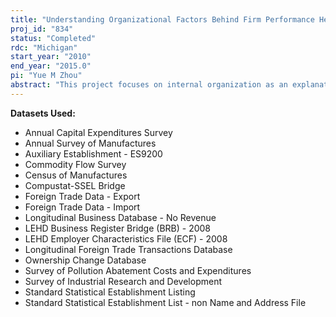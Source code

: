 ```yaml
---
title: "Understanding Organizational Factors Behind Firm Performance Heterogeneity"
proj_id: "834"
status: "Completed"
rdc: "Michigan"
start_year: "2010"
end_year: "2015.0"
pi: "Yue M Zhou"
abstract: "This project focuses on internal organization as an explanation for firm performance heterogeneity. It explores two broad categories of organization factors: (1) the cost of coordinating the various activities that firms carry out in house and (2) the organization structures firms adopt to facilitate coordination. "
---
```


**Datasets Used:**

  - Annual Capital Expenditures Survey 
  - Annual Survey of Manufactures 
  - Auxiliary Establishment - ES9200 
  - Commodity Flow Survey 
  - Census of Manufactures 
  - Compustat-SSEL Bridge 
  - Foreign Trade Data - Export 
  - Foreign Trade Data - Import 
  - Longitudinal Business Database - No Revenue 
  - LEHD Business Register Bridge (BRB) - 2008 
  - LEHD Employer Characteristics File (ECF) - 2008 
  - Longitudinal Foreign Trade Transactions Database 
  - Ownership Change Database 
  - Survey of Pollution Abatement Costs and Expenditures 
  - Survey of Industrial Research and Development 
  - Standard Statistical Establishment Listing 
  - Standard Statistical Establishment List - non Name and Address File 


